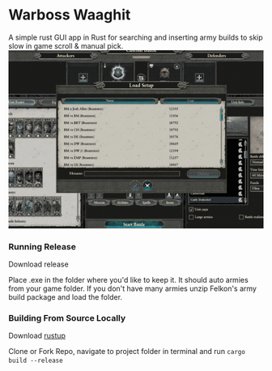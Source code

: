 # Warboss Waaghit

A simple rust GUI app in Rust for searching and inserting army builds to skip slow in game scroll & manual pick.  
![](https://github.com/bayswaterpc/WarbossWaaghit/blob/master/assets/WarbossWaaghit.gif)

### Running Release

Download release

Place .exe in the folder where you'd like to keep it.  It should auto armies from your game folder.  If you don't have many armies unzip Felkon's army build package and load the folder.

### Building From Source Locally
Download [rustup](https://rustup.rs/) 

Clone or Fork Repo, navigate to project folder in terminal and run
`cargo build --release`


